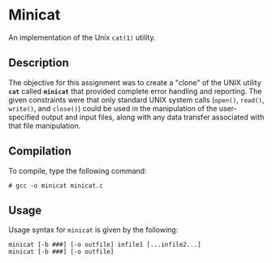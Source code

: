 Minicat
=======

An implementation of the Unix `cat(1)` utility.

## Description ##

The objective for this assignment was to create a "clone" of the UNIX utility **`cat`** called **`minicat`** that provided complete error handling and reporting.  The given constraints were that only standard UNIX system calls (`open()`, `read()`, `write()`, and `close()`) could be used in the manipulation of the user-specified output and input files, along with any data transfer associated with that file manipulation.
## Compilation ##

To compile, type the following command:

`# gcc -o minicat minicat.c`

## Usage ##

Usage syntax for `minicat` is given by the following:

	minicat [-b ###] [-o outfile] infile1 [...infile2...]
	minicat [-b ###] [-o outfile]
